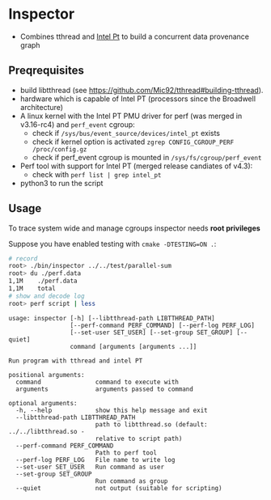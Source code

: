# Inspector

- Combines tthread and [Intel Pt](https://software.intel.com/en-us/blogs/2013/09/18/processor-tracing) to build
  a concurrent data provenance graph

## Preqrequisites

- build libtthread (see https://github.com/Mic92/tthread#building-tthread).
- hardware which is capable of Intel PT (processors since the Broadwell
  architecture)
- A linux kernel with the Intel PT PMU driver for perf (was merged in v3.16-rc4) and `perf_event` cgroup:
  - check if `/sys/bus/event_source/devices/intel_pt` exists
  - check if kernel option is activated `zgrep CONFIG_CGROUP_PERF /proc/config.gz`
  - check if perf\_event cgroup is mounted in `/sys/fs/cgroup/perf_event`
- Perf tool with support for Intel PT (merged release candiates of v4.3):
  - check with `perf list | grep intel_pt`
- python3 to run the script

## Usage

To trace system wide and manage cgroups inspector needs **root privileges**

Suppose you have enabled testing with `cmake -DTESTING=ON .`:

```bash
# record
root> ./bin/inspector ../../test/parallel-sum
root> du ./perf.data
1,1M    ./perf.data
1,1M    total
# show and decode log
root> perf script | less
```

```
usage: inspector [-h] [--libtthread-path LIBTTHREAD_PATH]
                 [--perf-command PERF_COMMAND] [--perf-log PERF_LOG]
                 [--set-user SET_USER] [--set-group SET_GROUP] [--quiet]
                 command [arguments [arguments ...]]

Run program with tthread and intel PT

positional arguments:
  command               command to execute with
  arguments             arguments passed to command

optional arguments:
  -h, --help            show this help message and exit
  --libtthread-path LIBTTHREAD_PATH
                        path to libtthread.so (default: ../../libtthread.so -
                        relative to script path)
  --perf-command PERF_COMMAND
                        Path to perf tool
  --perf-log PERF_LOG   File name to write log
  --set-user SET_USER   Run command as user
  --set-group SET_GROUP
                        Run command as group
  --quiet               not output (suitable for scripting)
```
